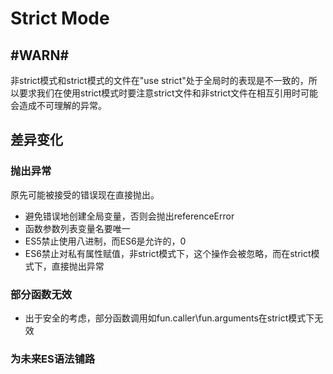 # Strict Mode

## \#WARN\# 
非strict模式和strict模式的文件在"use strict"处于全局时的表现是不一致的，所以要求我们在使用strict模式时要注意strict文件和非strict文件在相互引用时可能会造成不可理解的异常。


## 差异变化

### 抛出异常
原先可能被接受的错误现在直接抛出。

- 避免错误地创建全局变量，否则会抛出referenceError
- 函数参数列表变量名要唯一
- ES5禁止使用八进制，而ES6是允许的，0
- ES6禁止对私有属性赋值，非strict模式下，这个操作会被忽略，而在strict模式下，直接抛出异常

### 部分函数无效
- 出于安全的考虑，部分函数调用如fun.caller\fun.arguments在strict模式下无效

### 为未来ES语法铺路 

